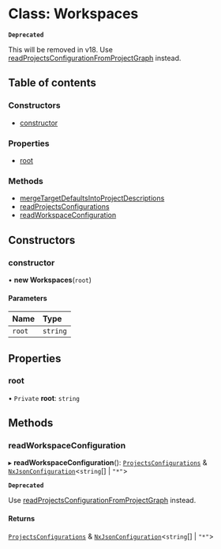 # Class: Workspaces

**`Deprecated`**

This will be removed in v18. Use [readProjectsConfigurationFromProjectGraph](../../devkit/documents/readProjectsConfigurationFromProjectGraph) instead.

## Table of contents

### Constructors

- [constructor](../../devkit/documents/Workspaces#constructor)

### Properties

- [root](../../devkit/documents/Workspaces#root)

### Methods

- [mergeTargetDefaultsIntoProjectDescriptions](../../devkit/documents/Workspaces#mergetargetdefaultsintoprojectdescriptions)
- [readProjectsConfigurations](../../devkit/documents/Workspaces#readprojectsconfigurations)
- [readWorkspaceConfiguration](../../devkit/documents/Workspaces#readworkspaceconfiguration)

## Constructors

### constructor

• **new Workspaces**(`root`)

#### Parameters

| Name   | Type     |
| :----- | :------- |
| `root` | `string` |

## Properties

### root

• `Private` **root**: `string`

## Methods

### readWorkspaceConfiguration

▸ **readWorkspaceConfiguration**(): [`ProjectsConfigurations`](../../devkit/documents/ProjectsConfigurations) & [`NxJsonConfiguration`](../../devkit/documents/NxJsonConfiguration)<`string`[] \| `"*"`\>

**`Deprecated`**

Use [readProjectsConfigurationFromProjectGraph](../../devkit/documents/readProjectsConfigurationFromProjectGraph) instead.

#### Returns

[`ProjectsConfigurations`](../../devkit/documents/ProjectsConfigurations) & [`NxJsonConfiguration`](../../devkit/documents/NxJsonConfiguration)<`string`[] \| `"*"`\>
